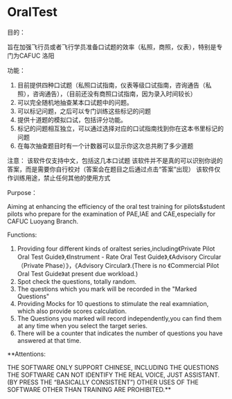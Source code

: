 # OralTest
目的：

旨在加强飞行员或者飞行学员准备口试题的效率（私照，商照，仪表），特别是专门为CAFUC 洛阳

功能：

1. 目前提供四种口试题（私照口试指南，仪表等级口试指南，咨询通告（私照），咨询通告），（目前还没有商照口试指南，因为录入时间较长）
2. 可以完全随机地抽查某本口试题中的问题。
3. 可以标记问题，之后可以专门训练这些标记的问题
4. 提供十道题的模拟口试，包括评分功能。
5. 标记的问题相互独立，可以通过选择对应的口试指南找到你在这本书里标记的问题
6. 在每次抽查题目时有一个计数器可以显示你这次总共刷了多少道题

注意：
该软件仅支持中文，包括这几本口试题
该软件并不是真的可以识别你说的答案，而是需要你自行校对（答案会在题目之后通过点击“答案”出现）
该软件仅作训练用途，禁止任何其他的使用方式

Purpose：

Aiming at enhancing the efficiency of the oral test training for pilots&student pilots who prepare for the examination of PAE,IAE and CAE,especially for CAFUC Luoyang Branch.

Functions:

1. Providing four different kinds of oraltest series,including《Private Pilot Oral Test Guide》,《Instrument - Rate Oral Test Guide》,《Advisory Circular（Private Phase）》，《Advisory Circular》.(There is no 《Commercial Pilot Oral Test Guide》at present due workload.)
2. Spot check the questions, totally random.
3. The questions which you mark will be recorded in the "Marked Questions"
4. Providing Mocks for 10 questions to stimulate the real examniation, which also provide scores calculation.
5. The Questions you marked will record independently,you can find them at any time when you select the target series.
6. There will be a counter that indicates the number of questions you have answered at that time.

**Attentions:

THE SOFTWARE ONLY SUPPORT CHINESE, INCLUDING THE QUESTIONS
THE SOFTWARE CAN NOT IDENTIFY THE REAL VOICE, JUST ASSISTANT.(BY PRESS THE “BASICALLY CONSISTENT”)
OTHER USES OF THE SOFTWARE OTHER THAN TRAINING ARE PROHIBITED.**
